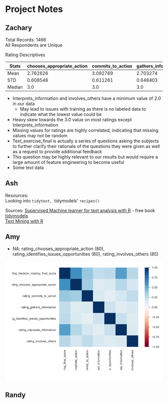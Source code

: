 # Project Notes

## Zachary
Total Records: 1466  
All Respondents are Unique 

Rating Descriptives  

Stats | chooses_appropriate_action | commits_to_action | gathers_information | identifies_issues_opportunities | interprets_information | involves_others | final_score 
---------|----------|---------|---------|----------|---------|---------|----------
 Mean | 2.762626 | 3.092769 | 2.703274 | 2.668831 | 2.465211 | 2.80449 | 3.22101 
 STD | 0.608546 | 0.611261 | 0.648403 | 0.564276 | 0.619769 | 0.673092 | 1.308516 
 Median | 3.0 | 3.0 | 3.0 | 3.0 | 2.0 | 3.0 | 3.0 
 
- Interprets_information and involves_others have a minimum value of 2.0 in our data
  -  May lead to issues with training as there is no labeled data to indicate what the lowest value could be
-  Heavy skew towards the 3.0 value on most ratings except Interprets_information
-  Missing values for ratings are highly correlated, indicating that missing values may not be random
-  Text_exercise_final is actually a series of questions asking the subjects to further clarify their rationale of the questions they were given as well as a request to provide additional feedback
  -  This question may be highly relevant to our results but would require a large amount of feature engineering to become useful
-  Some text data 

## Ash

Resources:  
Looking into `tidytext, `tidymodels' `recipes()`  

Sources:
[Supervised Machine learner for text analysis with R](https://smltar.com/)  - free book  
[tidymodels](https://www.tidymodels.org/)  
[Text Mining with R](https://www.tidytextmining.com/index.html)  

## Amy

- NA: rating_chooses_appropriate_action (80), rating_identifies_issues_opportunities (80), rating_involves_others (85)  

![](/assets/amy-cor.png)

## Randy


